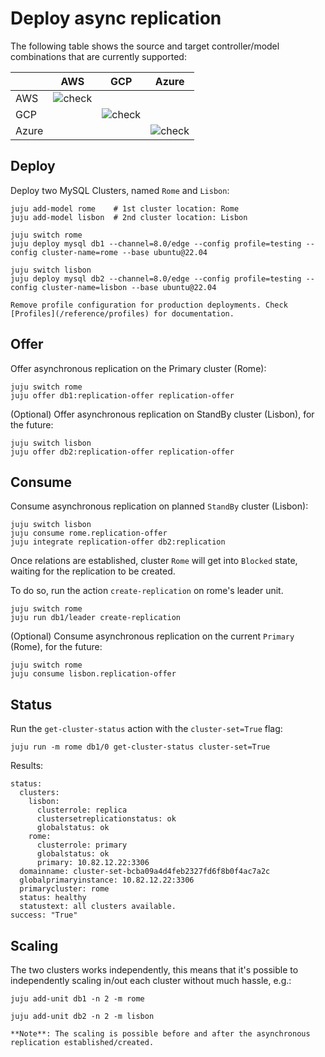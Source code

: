 # Deploy async replication

The following table shows the source and target controller/model combinations that are currently supported:

|  | AWS | GCP | Azure |
|---|---|:---:|:---:|
| AWS | ![ check ] |  |  |
| GCP |  | ![ check ] |  |
| Azure |  | | ![ check ] |

## Deploy

Deploy two MySQL Clusters, named `Rome` and `Lisbon`:

```shell
juju add-model rome    # 1st cluster location: Rome
juju add-model lisbon  # 2nd cluster location: Lisbon

juju switch rome
juju deploy mysql db1 --channel=8.0/edge --config profile=testing --config cluster-name=rome --base ubuntu@22.04

juju switch lisbon
juju deploy mysql db2 --channel=8.0/edge --config profile=testing --config cluster-name=lisbon --base ubuntu@22.04
```

```{caution}
Remove profile configuration for production deployments. Check [Profiles](/reference/profiles) for documentation.
```

## Offer

Offer asynchronous replication on the Primary cluster (Rome):

```shell
juju switch rome
juju offer db1:replication-offer replication-offer
```

(Optional) Offer asynchronous replication on StandBy cluster (Lisbon), for the future:

```shell
juju switch lisbon
juju offer db2:replication-offer replication-offer
``` 

## Consume

Consume asynchronous replication on planned `StandBy` cluster (Lisbon):

```shell
juju switch lisbon
juju consume rome.replication-offer
juju integrate replication-offer db2:replication
```
Once relations are established, cluster `Rome` will get into `Blocked` state, waiting for the replication to be created.

To do so, run the action `create-replication` on rome's leader unit.

```shell
juju switch rome
juju run db1/leader create-replication
```

(Optional) Consume asynchronous replication on the current `Primary` (Rome), for the future:

```shell
juju switch rome
juju consume lisbon.replication-offer
``` 

## Status

Run the `get-cluster-status` action with the `cluster-set=True` flag: 

```shell
juju run -m rome db1/0 get-cluster-status cluster-set=True
```
Results:

```shell
status:
  clusters:
    lisbon:
      clusterrole: replica
      clustersetreplicationstatus: ok
      globalstatus: ok
    rome:
      clusterrole: primary
      globalstatus: ok
      primary: 10.82.12.22:3306
  domainname: cluster-set-bcba09a4d4feb2327fd6f8b0f4ac7a2c
  globalprimaryinstance: 10.82.12.22:3306
  primarycluster: rome
  status: healthy
  statustext: all clusters available.
success: "True"
```

## Scaling

The two clusters works independently, this means that it's possible to independently scaling in/out each cluster without much hassle, e.g.:

```shell
juju add-unit db1 -n 2 -m rome

juju add-unit db2 -n 2 -m lisbon
```

```{caution}
**Note**: The scaling is possible before and after the asynchronous replication established/created.
```

[check]: https://img.shields.io/badge/%E2%9C%93-brightgreen

